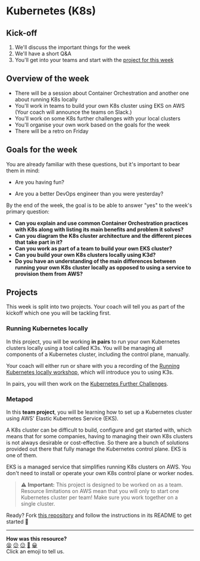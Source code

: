 # Kubernetes (K8s)

## Kick-off

1. We'll discuss the important things for the week
2. We'll have a short Q&A
3. You'll get into your teams and start with the [project for this week](#metapod-project)

## Overview of the week

- There will be a session about Container Orchestration and another one about running K8s locally
- You'll work in teams to build your own K8s cluster using EKS on AWS (Your coach will announce the teams on Slack.)
- You'll work on some K8s further challenges with your local clusters
- You'll organise your own work based on the goals for the week
- There will be a retro on Friday

## Goals for the week

You are already familiar with these questions, but it's important to bear them in mind:

* Are you having fun?

* Are you a better DevOps engineer than you were yesterday?

By the end of the week, the goal is to be able to answer "yes" to the week's primary question:

* **Can you explain and use common Container Orchestration practices with K8s along with listing its main benefits and problem it solves?**
* **Can you diagram the K8s cluster architecture and the different pieces that take part in it?**
* **Can you work as part of a team to build your own EKS cluster?**
* **Can you build your own K8s clusters locally using K3d?**
* **Do you have an understanding of the main differences between running your own K8s cluster locally as opposed to using a service to provision them from AWS?**

## Projects

This week is split into two projects.
Your coach will tell you as part of the kickoff which one you will be tackling first.

### Running Kubernetes locally

In this project, you will be working **in pairs** to run your own Kubernetes clusters locally using a tool called K3s.
You will be managing all components of a Kubernetes cluster, including the control plane, manually.

Your coach will either run or share with you a recording of the [Running Kubernetes locally workshop](/workshops/week-5/running_k8s_locally.md), which will introduce you to using K3s.

In pairs, you will then work on the [Kubernetes Further Challenges](k8s-further-challenges.md).

### Metapod

In this **team project**, you will be learning how to set up a Kubernetes cluster using AWS' Elastic Kubernetes Service (EKS). 

A K8s cluster can be difficult to build, configure and get started with, which means that for some companies, having to managing their own K8s clusters is not always desirable or cost-effective. 
So there are a bunch of solutions provided out there that fully manage the Kubernetes control plane.
EKS is one of them.

EKS is a managed service that simplifies running K8s clusters on AWS. You don't need to install or operate your own K8s control plane or worker nodes. 

> :warning: **Important:** This project is designed to be worked on as a team. Resource limitations on AWS mean that you will only to start one Kubernetes cluster per team! Make sure you work together on a single cluster.

Ready? Fork [this repository](https://github.com/makersacademy/metapod) and follow the instructions in its README to get started :bug:





<!-- BEGIN GENERATED SECTION DO NOT EDIT -->

---

**How was this resource?**  
[😫](https://airtable.com/shrUJ3t7KLMqVRFKR?prefill_Repository=devops-course&prefill_File=kubernetes/README.md&prefill_Sentiment=😫) [😕](https://airtable.com/shrUJ3t7KLMqVRFKR?prefill_Repository=devops-course&prefill_File=kubernetes/README.md&prefill_Sentiment=😕) [😐](https://airtable.com/shrUJ3t7KLMqVRFKR?prefill_Repository=devops-course&prefill_File=kubernetes/README.md&prefill_Sentiment=😐) [🙂](https://airtable.com/shrUJ3t7KLMqVRFKR?prefill_Repository=devops-course&prefill_File=kubernetes/README.md&prefill_Sentiment=🙂) [😀](https://airtable.com/shrUJ3t7KLMqVRFKR?prefill_Repository=devops-course&prefill_File=kubernetes/README.md&prefill_Sentiment=😀)  
Click an emoji to tell us.

<!-- END GENERATED SECTION DO NOT EDIT -->
